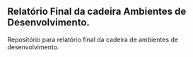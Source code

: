 ## Relatório Final da cadeira Ambientes de Desenvolvimento.

Repositório para relatório final da cadeira de ambientes de desenvolvimento.
